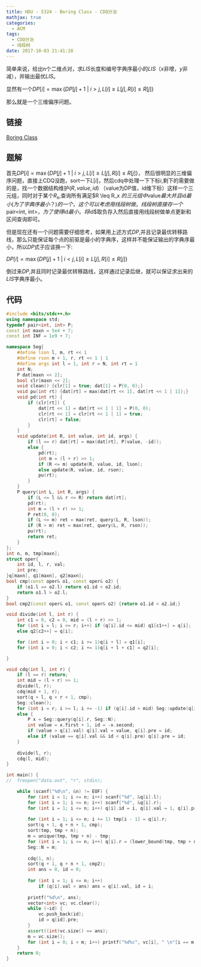 ```yaml
---
title: HDU - 5324 - Boring Class - CDQ分治
mathjax: true
categories:
  - ACM
tags:
  - CDQ分治
  - 线段树
date: 2017-10-03 21:41:28
---
```



简单来说，给出n个二维点对，求$LIS$长度和编号字典序最小的$LIS$（$x$非增，$y$非减），并输出最优$LIS$。

显然有一个$DP[i] = \max\{DP[j] + 1\ | \ i > j, L[i] \geq L[j], R[i] \leq R[j] \}$

那么就是一个三维偏序问题。

<!--more-->

## 链接
[Boring Class](http://acm.hdu.edu.cn/showproblem.php?pid=5324)

## 题解
首先$DP[i] = \max\{DP[j] + 1\ | \ i > j, L[i] \geq L[j], R[i] \leq R[j] \}$， 然后很明显的三维偏序问题，直接上CDQ没跑，sort一下$L[i]$，然后cdq中处理一下下标$i$,剩下的需要做的是，找一个数据结构维护$(R, value, id)$ （value为DP值，id维下标）这样一个三元组，同时对于某个$R_x$,查询所有满足$R \leq R_x $的三元组中$value$最大并且$id$最小(为了字典序最小？)的一个，这个可以考虑用线段树做，线段树直接存一个$pair<int, int>$，为了使得$id$最小，将$id$取负存入然后直接用线段树做单点更新和区间查询即可。

但是现在还有一个问题需要仔细思考，如果用上述方式$DP$,并且记录最优转移路线，那么只能保证每个点的前驱是最小的字典序，这样并不能保证输出的字典序最小，所以$DP$式子应该换一下:

$DP[i] = \max\{DP[j] + 1\ | \ i < j, L[i] \geq L[j], R[i] \leq R[j] \}$

倒过来$DP$,并且同时记录最优转移路线，这样通过记录后继，就可以保证求出来的$LIS$字典序最小。

## 代码

```cpp
#include <bits/stdc++.h>
using namespace std;
typedef pair<int, int> P;
const int maxn = 5e4 + 7;
const int INF = 1e9 + 7;

namespace Seg{
	#define lson l, m, rt << 1
	#define rson m + 1, r, rt << 1 | 1
	#define args int l = 1, int r = N, int rt = 1
	int N;
	P dat[maxn << 2];
	bool clr[maxn << 2];
	void clean() {clr[1] = true; dat[1] = P(0, 0);}
	void pu(int rt) {dat[rt] = max(dat[rt << 1], dat[rt << 1 | 1]);}
	void pd(int rt) {
		if (clr[rt]) {
			dat[rt << 1] = dat[rt << 1 | 1] = P(0, 0);
			clr[rt << 1] = clr[rt << 1 | 1] = true;
			clr[rt] = false;
		}
	}
	void update(int R, int value, int id, args) {
		if (l == r) dat[rt] = max(dat[rt], P(value, -id));
		else {
			pd(rt);
			int m = (l + r) >> 1;
			if (R <= m) update(R, value, id, lson);
			else update(R, value, id, rson);
			pu(rt);
		}
	}
	P query(int L, int R, args) {
		if (L <= l && r <= R) return dat[rt];
		pd(rt);
		int m = (l + r) >> 1;
		P ret(0, 0);
		if (L <= m) ret = max(ret, query(L, R, lson));
		if (R > m) ret = max(ret, query(L, R, rson));
		pu(rt);
		return ret;
	}
};
int n, m, tmp[maxn];
struct oper{
	int id, l, r, val;
	int pre;
}q[maxn], q1[maxn], q2[maxn];
bool cmp(const oper& o1, const oper& o2) {
	if (o1.l == o2.l) return o1.id < o2.id;
	return o1.l > o2.l;
}
bool cmp2(const oper& o1, const oper& o2) {return o1.id < o2.id;}

void divide(int l, int r) {
	int c1 = 0, c2 = 0, mid = (l + r) >> 1;
	for (int i = l; i <= r; i++) if (q[i].id <= mid) q1[c1++] = q[i];
	else q2[c2++] = q[i];

	for (int i = 0; i < c1; i += 1)q[i + l] = q1[i];
	for (int i = 0; i < c2; i += 1)q[i + l + c1] = q2[i];

}

void cdq(int l, int r) {
	if (l == r) return;
	int mid = (l + r) >> 1;
	divide(l, r);
	cdq(mid + 1, r);
	sort(q + l, q + r + 1, cmp);
	Seg::clean();
	for (int i = r; i >= l; i += -1) if (q[i].id > mid) Seg::update(q[i].r, q[i].val, q[i].id);
	else {
		P x = Seg::query(q[i].r, Seg::N);
		int value = x.first + 1, id = -x.second;
		if (value > q[i].val) q[i].val = value, q[i].pre = id;
		else if (value == q[i].val && id < q[i].pre) q[i].pre = id;
	}
	
	divide(l, r);
	cdq(l, mid);
}

int main() {
//	freopen("data.out", "r", stdin);

	while (scanf("%d\n", &n) != EOF) {
		for (int i = 1; i <= n; i++) scanf("%d", &q[i].l);
		for (int i = 1; i <= n; i++) scanf("%d", &q[i].r);
		for (int i = 1; i <= n; i++) q[i].id = i, q[i].val = 1, q[i].pre = -1;
		
		for (int i = 1; i <= n; i += 1) tmp[i - 1] = q[i].r;
		sort(q + 1, q + n + 1, cmp);
		sort(tmp, tmp + n);
		m = unique(tmp, tmp + n) - tmp;
		for (int i = 1; i <= n; i++) q[i].r = (lower_bound(tmp, tmp + m, q[i].r) - tmp) + 1;
		Seg::N = m;
		
		cdq(1, n);
		sort(q + 1, q + n + 1, cmp2);
		int ans = 0, id = 0;
		
		for (int i = 1; i <= n; i++)
			if (q[i].val > ans) ans = q[i].val, id = i;
		
		printf("%d\n", ans);
		vector<int> vc; vc.clear();
		while (~id) {
			vc.push_back(id);
			id = q[id].pre;
		}
		assert((int)vc.size() == ans);
		m = vc.size();
		for (int i = 0; i < m; i++) printf("%d%c", vc[i], " \n"[i == m - 1]);
	}
	return 0;
}

```